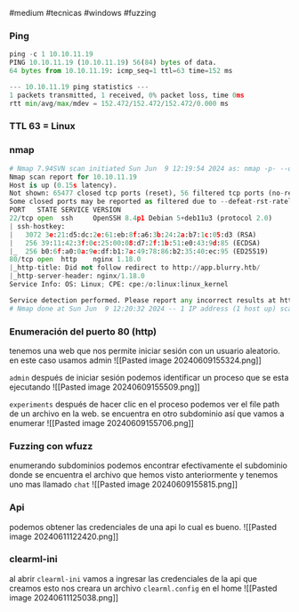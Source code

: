 #medium #tecnicas #windows #fuzzing 
### Ping
```python
ping -c 1 10.10.11.19
PING 10.10.11.19 (10.10.11.19) 56(84) bytes of data.
64 bytes from 10.10.11.19: icmp_seq=1 ttl=63 time=152 ms

--- 10.10.11.19 ping statistics ---
1 packets transmitted, 1 received, 0% packet loss, time 0ms
rtt min/avg/max/mdev = 152.472/152.472/152.472/0.000 ms
```

### TTL 63 = Linux

### nmap
```python
# Nmap 7.94SVN scan initiated Sun Jun  9 12:19:54 2024 as: nmap -p- --open -sC -sV --min-rate 3000 -n -Pn -oN Scan 10.10.11.19
Nmap scan report for 10.10.11.19
Host is up (0.15s latency).
Not shown: 65477 closed tcp ports (reset), 56 filtered tcp ports (no-response)
Some closed ports may be reported as filtered due to --defeat-rst-ratelimit
PORT   STATE SERVICE VERSION
22/tcp open  ssh     OpenSSH 8.4p1 Debian 5+deb11u3 (protocol 2.0)
| ssh-hostkey: 
|   3072 3e:21:d5:dc:2e:61:eb:8f:a6:3b:24:2a:b7:1c:05:d3 (RSA)
|   256 39:11:42:3f:0c:25:00:08:d7:2f:1b:51:e0:43:9d:85 (ECDSA)
|_  256 b0:6f:a0:0a:9e:df:b1:7a:49:78:86:b2:35:40:ec:95 (ED25519)
80/tcp open  http    nginx 1.18.0
|_http-title: Did not follow redirect to http://app.blurry.htb/
|_http-server-header: nginx/1.18.0
Service Info: OS: Linux; CPE: cpe:/o:linux:linux_kernel

Service detection performed. Please report any incorrect results at https://nmap.org/submit/ .
# Nmap done at Sun Jun  9 12:20:32 2024 -- 1 IP address (1 host up) scanned in 38.23 seconds
```

### Enumeración del puerto 80 (http)

tenemos una web que nos permite iniciar sesión con un usuario aleatorio. en este caso usamos admin
![[Pasted image 20240609155324.png]]

`admin`
después de iniciar sesión podemos identificar un proceso que se esta ejecutando
![[Pasted image 20240609155509.png]]

`experiments`
después de hacer clic en el proceso podemos ver el file path de un archivo en la web. se encuentra en otro subdominio así que vamos a enumerar
![[Pasted image 20240609155706.png]]

### Fuzzing con wfuzz

enumerando subdominios podemos encontrar efectivamente el subdominio donde se encuentra el archivo que hemos visto anteriormente y tenemos uno mas llamado `chat` 
![[Pasted image 20240609155815.png]]

### Api
podemos obtener las credenciales de una api lo cual es bueno.
![[Pasted image 20240611122420.png]]

### clearml-ini
al abrir `clearml-ini` vamos a ingresar las credenciales de la api que creamos esto nos creara un archivo `clearml.config` en el home 
![[Pasted image 20240611125038.png]]

